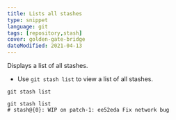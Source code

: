 ```yaml
---
title: Lists all stashes
type: snippet
language: git
tags: [repository,stash]
cover: golden-gate-bridge
dateModified: 2021-04-13
---
```


Displays a list of all stashes.

- Use `git stash list` to view a list of all stashes.

```shell
git stash list
```

```shell
git stash list
# stash@{0}: WIP on patch-1: ee52eda Fix network bug
```
